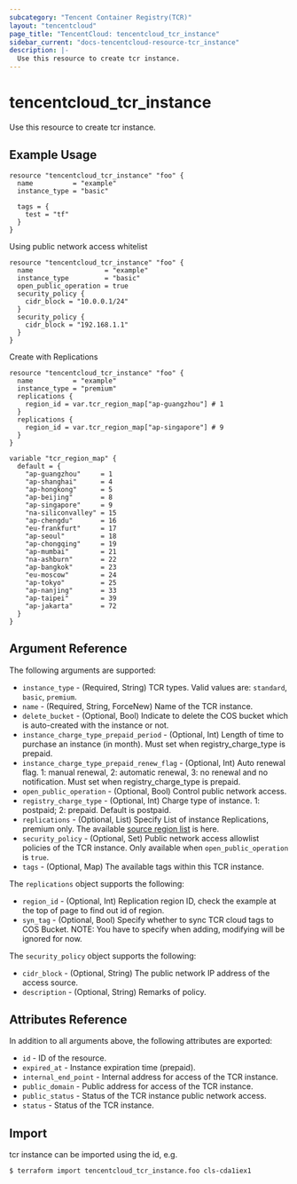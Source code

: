 ```yaml
---
subcategory: "Tencent Container Registry(TCR)"
layout: "tencentcloud"
page_title: "TencentCloud: tencentcloud_tcr_instance"
sidebar_current: "docs-tencentcloud-resource-tcr_instance"
description: |-
  Use this resource to create tcr instance.
---
```


# tencentcloud_tcr_instance

Use this resource to create tcr instance.

## Example Usage

```hcl
resource "tencentcloud_tcr_instance" "foo" {
  name          = "example"
  instance_type = "basic"

  tags = {
    test = "tf"
  }
}
```

Using public network access whitelist

```hcl
resource "tencentcloud_tcr_instance" "foo" {
  name                  = "example"
  instance_type         = "basic"
  open_public_operation = true
  security_policy {
    cidr_block = "10.0.0.1/24"
  }
  security_policy {
    cidr_block = "192.168.1.1"
  }
}
```

Create with Replications

```hcl
resource "tencentcloud_tcr_instance" "foo" {
  name          = "example"
  instance_type = "premium"
  replications {
    region_id = var.tcr_region_map["ap-guangzhou"] # 1
  }
  replications {
    region_id = var.tcr_region_map["ap-singapore"] # 9
  }
}

variable "tcr_region_map" {
  default = {
    "ap-guangzhou"     = 1
    "ap-shanghai"      = 4
    "ap-hongkong"      = 5
    "ap-beijing"       = 8
    "ap-singapore"     = 9
    "na-siliconvalley" = 15
    "ap-chengdu"       = 16
    "eu-frankfurt"     = 17
    "ap-seoul"         = 18
    "ap-chongqing"     = 19
    "ap-mumbai"        = 21
    "na-ashburn"       = 22
    "ap-bangkok"       = 23
    "eu-moscow"        = 24
    "ap-tokyo"         = 25
    "ap-nanjing"       = 33
    "ap-taipei"        = 39
    "ap-jakarta"       = 72
  }
}
```

## Argument Reference

The following arguments are supported:

* `instance_type` - (Required, String) TCR types. Valid values are: `standard`, `basic`, `premium`.
* `name` - (Required, String, ForceNew) Name of the TCR instance.
* `delete_bucket` - (Optional, Bool) Indicate to delete the COS bucket which is auto-created with the instance or not.
* `instance_charge_type_prepaid_period` - (Optional, Int) Length of time to purchase an instance (in month). Must set when registry_charge_type is prepaid.
* `instance_charge_type_prepaid_renew_flag` - (Optional, Int) Auto renewal flag. 1: manual renewal, 2: automatic renewal, 3: no renewal and no notification. Must set when registry_charge_type is prepaid.
* `open_public_operation` - (Optional, Bool) Control public network access.
* `registry_charge_type` - (Optional, Int) Charge type of instance. 1: postpaid; 2: prepaid. Default is postpaid.
* `replications` - (Optional, List) Specify List of instance Replications, premium only. The available [source region list](https://www.tencentcloud.com/document/api/1051/41101) is here.
* `security_policy` - (Optional, Set) Public network access allowlist policies of the TCR instance. Only available when `open_public_operation` is `true`.
* `tags` - (Optional, Map) The available tags within this TCR instance.

The `replications` object supports the following:

* `region_id` - (Optional, Int) Replication region ID, check the example at the top of page to find out id of region.
* `syn_tag` - (Optional, Bool) Specify whether to sync TCR cloud tags to COS Bucket. NOTE: You have to specify when adding, modifying will be ignored for now.

The `security_policy` object supports the following:

* `cidr_block` - (Optional, String) The public network IP address of the access source.
* `description` - (Optional, String) Remarks of policy.

## Attributes Reference

In addition to all arguments above, the following attributes are exported:

* `id` - ID of the resource.
* `expired_at` - Instance expiration time (prepaid).
* `internal_end_point` - Internal address for access of the TCR instance.
* `public_domain` - Public address for access of the TCR instance.
* `public_status` - Status of the TCR instance public network access.
* `status` - Status of the TCR instance.


## Import

tcr instance can be imported using the id, e.g.

```
$ terraform import tencentcloud_tcr_instance.foo cls-cda1iex1
```

